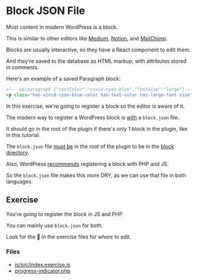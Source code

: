 # Block JSON File

Most content in modern WordPress is a block.

This is similar to other editors like [Medium](https://medium.com/), [Notion](https://www.notion.so/), and [MailChimp](https://mailchimp.com/).

Blocks are usually interactive, so they have a React component to edit them.

And they're saved to the database as HTML markup, with attributes stored in comments.

Here's an example of a saved Paragraph block:

```html
<!-- wp:paragraph {"textColor":"vivid-cyan-blue","fontSize":"large"} -->
<p class="has-vivid-cyan-blue-color has-text-color has-large-font-size">This is text in an example paragraph block</p>
```

In this exercise, we're going to register a block so the editor is aware of it.

The modern way to register a WordPress block is [with](https://developer.wordpress.org/block-editor/reference-guides/block-api/block-metadata/) a `block.json` file.

It should go in the root of the plugin if there's only 1 block in the plugin, like in this tutorial.

The `block.json` file [must be](https://github.com/WordPress/wporg-plugin-guidelines/blob/28d945f414db3bb42e04805fb109e7178cbabc9a/blocks.md#4-block-plugins-must-include-a-blockjson-file) in the root of the plugin to be in the [block directory](https://wordpress.org/plugins/browse/block/).

Also, WordPress [recommends](https://developer.wordpress.org/block-editor/reference-guides/block-api/block-metadata/#benefits-using-the-metadata-file) registering a block with PHP and JS.

So the `block.json` file makes this more DRY, as we can use that file in both languages.

## Exercise

You're going to register the block in JS and PHP.

You can mainly use `block.json` for both.

Look for the 🚧 in the exercise files for where to edit.

### Files
- [js/src/index.exercise.js](https://github.com/kienstra/progress-indicator/blob/exercise/1-block-json/js/src/index.exercise.js)
- [progress-indicator.php](https://github.com/kienstra/progress-indicator/blob/exercise/1-block-json/progress-indicator.php)
